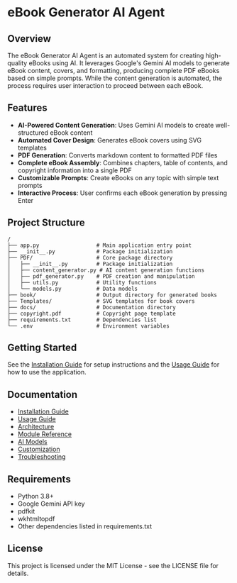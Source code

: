 <!-- Copyright (c) 2025 Swaraj Puppalwar (UltronTheAI) -->
<!-- Licensed under the MIT License. See LICENSE file in the project root for full license information. -->
<!-- Project: https://github.com/UltronTheAI/eBook-Generator-AI-Agent -->

# eBook Generator AI Agent

## Overview

The eBook Generator AI Agent is an automated system for creating high-quality eBooks using AI. It leverages Google's Gemini AI models to generate eBook content, covers, and formatting, producing complete PDF eBooks based on simple prompts. While the content generation is automated, the process requires user interaction to proceed between each eBook.

## Features

- **AI-Powered Content Generation**: Uses Gemini AI models to create well-structured eBook content
- **Automated Cover Design**: Generates eBook covers using SVG templates
- **PDF Generation**: Converts markdown content to formatted PDF files
- **Complete eBook Assembly**: Combines chapters, table of contents, and copyright information into a single PDF
- **Customizable Prompts**: Create eBooks on any topic with simple text prompts
- **Interactive Process**: User confirms each eBook generation by pressing Enter

## Project Structure

```
/
├── app.py                  # Main application entry point
├── __init__.py             # Package initialization
├── PDF/                    # Core package directory
│   ├── __init__.py         # Package initialization
│   ├── content_generator.py # AI content generation functions
│   ├── pdf_generator.py    # PDF creation and manipulation
│   ├── utils.py            # Utility functions
│   └── models.py           # Data models
├── book/                   # Output directory for generated books
├── Templates/              # SVG templates for book covers
├── docs/                   # Documentation directory
├── copyright.pdf           # Copyright page template
├── requirements.txt        # Dependencies list
└── .env                    # Environment variables
```

## Getting Started

See the [Installation Guide](installation.md) for setup instructions and the [Usage Guide](usage.md) for how to use the application.

## Documentation

- [Installation Guide](installation.md)
- [Usage Guide](usage.md)
- [Architecture](architecture.md)
- [Module Reference](module_reference.md)
- [AI Models](ai_models.md)
- [Customization](customization.md)
- [Troubleshooting](troubleshooting.md)

## Requirements

- Python 3.8+
- Google Gemini API key
- pdfkit
- wkhtmltopdf
- Other dependencies listed in requirements.txt

## License

This project is licensed under the MIT License - see the LICENSE file for details. 